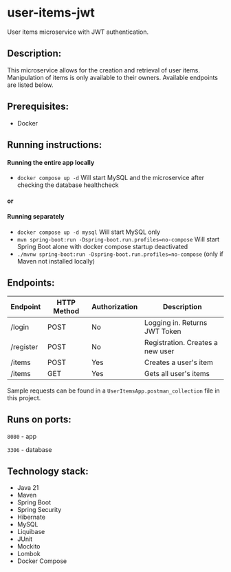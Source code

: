 # user-items-jwt
User items microservice with JWT authentication.

## Description:
This microservice allows for the creation and retrieval of user items. Manipulation of items is only available to their owners. Available endpoints are listed below.

## Prerequisites:
- Docker

## Running instructions:
#### Running the entire app locally
- `docker compose up -d`
Will start MySQL and the microservice after checking the database healthcheck

#### or 
#### Running separately
- `docker compose up -d mysql` 
Will start MySQL only
- `mvn spring-boot:run -Dspring-boot.run.profiles=no-compose`
Will start Spring Boot alone with docker compose startup deactivated
- `./mvnw spring-boot:run -Dspring-boot.run.profiles=no-compose`
  (only if Maven not installed locally)

## Endpoints:
| Endpoint  | HTTP Method | Authorization | Description                      |
|-----------|-------------|---------------|----------------------------------|
| /login    | POST        | No            | Logging in. Returns JWT Token    |
| /register | POST        | No            | Registration. Creates a new user |
| /items    | POST        | Yes           | Creates a user's item            |
| /items    | GET         | Yes           | Gets all user's items            |

Sample requests can be found in a `UserItemsApp.postman_collection` file in this project.

## Runs on ports:
`8080` - app

`3306` - database

## Technology stack:
- Java 21
- Maven
- Spring Boot
- Spring Security
- Hibernate
- MySQL
- Liquibase
- JUnit
- Mockito
- Lombok
- Docker Compose